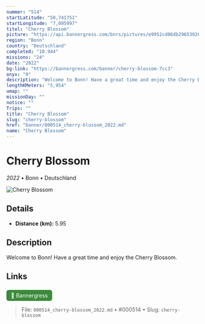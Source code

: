```yaml
---
nummer: "514"
startLatitude: "50,741751"
startLongitude: "7,095997"
titel: "Cherry Blossom"
picture: "https://api.bannergress.com/bnrs/pictures/e9952cd06db29653926eedd0a0c39360"
region: "Bonn"
country: "Deutschland"
completed: "10.944"
missions: "24"
date: "2022"
bg-link: "https://bannergress.com/banner/cherry-blossom-7cc3"
onyx: "0"
description: "Welcome to Bonn! Have a great time and enjoy the Cherry Blossom."
lengthKMeters: "5,954"
umap: ""
missionDay: ""
notice: ""
Trips: ""
title: "Cherry Blossom"
slug: "cherry-blossom"
href: "banner/000514_cherry-blossom_2022.md"
name: "Cherry Blossom"
---
```

# Cherry Blossom

*2022* • Bonn • Deutschland

![Cherry Blossom](https://api.bannergress.com/bnrs/pictures/e9952cd06db29653926eedd0a0c39360)



## Details
- **Distance (km):** 5.95






## Description
Welcome to Bonn! Have a great time and enjoy the Cherry Blossom.



## Links
<a href="https://bannergress.com/banner/cherry-blossom-7cc3" style="display:inline-block;margin:6px 8px 0 0;padding:6px 12px;background:#3c8b3c;color:#fff;text-decoration:none;border-radius:6px;">🔗 Bannergress</a>




> File: `000514_cherry-blossom_2022.md` • #000514 • Slug: `cherry-blossom`
